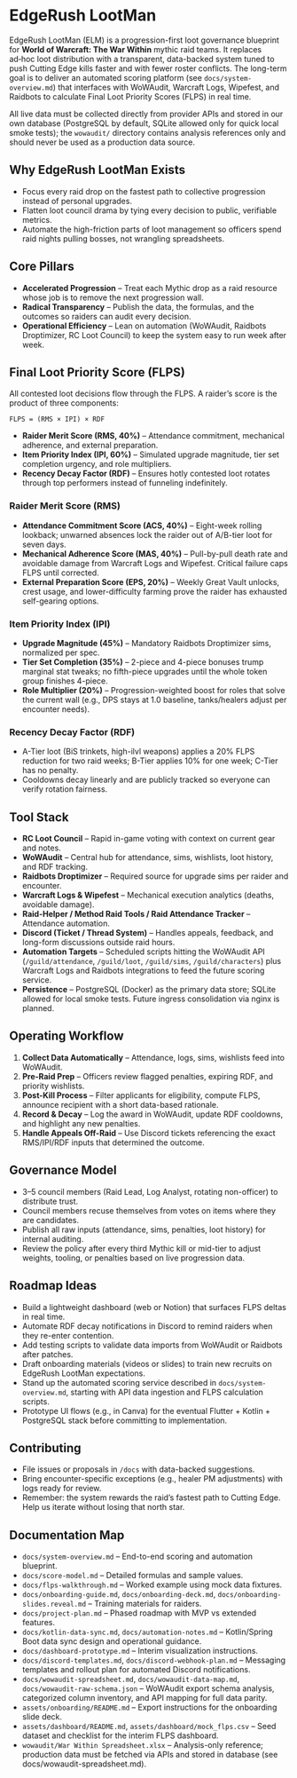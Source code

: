 # EdgeRush LootMan

EdgeRush LootMan (ELM) is a progression-first loot governance blueprint for **World of Warcraft: The War Within** mythic raid teams. It replaces ad‑hoc loot distribution with a transparent, data-backed system tuned to push Cutting Edge kills faster and with fewer roster conflicts. The long-term goal is to deliver an automated scoring platform (see `docs/system-overview.md`) that interfaces with WoWAudit, Warcraft Logs, Wipefest, and Raidbots to calculate Final Loot Priority Scores (FLPS) in real time.

All live data must be collected directly from provider APIs and stored in our own database (PostgreSQL by default, SQLite allowed only for quick local smoke tests); the `wowaudit/` directory contains analysis references only and should never be used as a production data source.

## Why EdgeRush LootMan Exists
- Focus every raid drop on the fastest path to collective progression instead of personal upgrades.
- Flatten loot council drama by tying every decision to public, verifiable metrics.
- Automate the high-friction parts of loot management so officers spend raid nights pulling bosses, not wrangling spreadsheets.

## Core Pillars
- **Accelerated Progression** – Treat each Mythic drop as a raid resource whose job is to remove the next progression wall.
- **Radical Transparency** – Publish the data, the formulas, and the outcomes so raiders can audit every decision.
- **Operational Efficiency** – Lean on automation (WoWAudit, Raidbots Droptimizer, RC Loot Council) to keep the system easy to run week after week.

## Final Loot Priority Score (FLPS)
All contested loot decisions flow through the FLPS. A raider’s score is the product of three components:

```
FLPS = (RMS × IPI) × RDF
```

- **Raider Merit Score (RMS, 40%)** – Attendance commitment, mechanical adherence, and external preparation.
- **Item Priority Index (IPI, 60%)** – Simulated upgrade magnitude, tier set completion urgency, and role multipliers.
- **Recency Decay Factor (RDF)** – Ensures hotly contested loot rotates through top performers instead of funneling indefinitely.

### Raider Merit Score (RMS)
- **Attendance Commitment Score (ACS, 40%)** – Eight-week rolling lookback; unwarned absences lock the raider out of A/B-tier loot for seven days.
- **Mechanical Adherence Score (MAS, 40%)** – Pull-by-pull death rate and avoidable damage from Warcraft Logs and Wipefest. Critical failure caps FLPS until corrected.
- **External Preparation Score (EPS, 20%)** – Weekly Great Vault unlocks, crest usage, and lower-difficulty farming prove the raider has exhausted self-gearing options.

### Item Priority Index (IPI)
- **Upgrade Magnitude (45%)** – Mandatory Raidbots Droptimizer sims, normalized per spec.
- **Tier Set Completion (35%)** – 2-piece and 4-piece bonuses trump marginal stat tweaks; no fifth-piece upgrades until the whole token group finishes 4-piece.
- **Role Multiplier (20%)** – Progression-weighted boost for roles that solve the current wall (e.g., DPS stays at 1.0 baseline, tanks/healers adjust per encounter needs).

### Recency Decay Factor (RDF)
- A-Tier loot (BiS trinkets, high-ilvl weapons) applies a 20% FLPS reduction for two raid weeks; B-Tier applies 10% for one week; C-Tier has no penalty.
- Cooldowns decay linearly and are publicly tracked so everyone can verify rotation fairness.

## Tool Stack
- **RC Loot Council** – Rapid in-game voting with context on current gear and notes.
- **WoWAudit** – Central hub for attendance, sims, wishlists, loot history, and RDF tracking.
- **Raidbots Droptimizer** – Required source for upgrade sims per raider and encounter.
- **Warcraft Logs & Wipefest** – Mechanical execution analytics (deaths, avoidable damage).
- **Raid-Helper / Method Raid Tools / Raid Attendance Tracker** – Attendance automation.
- **Discord (Ticket / Thread System)** – Handles appeals, feedback, and long-form discussions outside raid hours.
- **Automation Targets** – Scheduled scripts hitting the WoWAudit API (`/guild/attendance`, `/guild/loot`, `/guild/sims`, `/guild/characters`) plus Warcraft Logs and Raidbots integrations to feed the future scoring service.
- **Persistence** – PostgreSQL (Docker) as the primary data store; SQLite allowed for local smoke tests. Future ingress consolidation via nginx is planned.

## Operating Workflow
1. **Collect Data Automatically** – Attendance, logs, sims, wishlists feed into WoWAudit.
2. **Pre-Raid Prep** – Officers review flagged penalties, expiring RDF, and priority wishlists.
3. **Post-Kill Process** – Filter applicants for eligibility, compute FLPS, announce recipient with a short data-based rationale.
4. **Record & Decay** – Log the award in WoWAudit, update RDF cooldowns, and highlight any new penalties.
5. **Handle Appeals Off-Raid** – Use Discord tickets referencing the exact RMS/IPI/RDF inputs that determined the outcome.

## Governance Model
- 3–5 council members (Raid Lead, Log Analyst, rotating non-officer) to distribute trust.
- Council members recuse themselves from votes on items where they are candidates.
- Publish all raw inputs (attendance, sims, penalties, loot history) for internal auditing.
- Review the policy after every third Mythic kill or mid-tier to adjust weights, tooling, or penalties based on live progression data.

## Roadmap Ideas
- Build a lightweight dashboard (web or Notion) that surfaces FLPS deltas in real time.
- Automate RDF decay notifications in Discord to remind raiders when they re-enter contention.
- Add testing scripts to validate data imports from WoWAudit or Raidbots after patches.
- Draft onboarding materials (videos or slides) to train new recruits on EdgeRush LootMan expectations.
- Stand up the automated scoring service described in `docs/system-overview.md`, starting with API data ingestion and FLPS calculation scripts.
- Prototype UI flows (e.g., in Canva) for the eventual Flutter + Kotlin + PostgreSQL stack before committing to implementation.

## Contributing
- File issues or proposals in `/docs` with data-backed suggestions.
- Bring encounter-specific exceptions (e.g., healer PM adjustments) with logs ready for review.
- Remember: the system rewards the raid’s fastest path to Cutting Edge. Help us iterate without losing that north star.

## Documentation Map
- `docs/system-overview.md` – End-to-end scoring and automation blueprint.
- `docs/score-model.md` – Detailed formulas and sample values.
- `docs/flps-walkthrough.md` – Worked example using mock data fixtures.
- `docs/onboarding-guide.md`, `docs/onboarding-deck.md`, `docs/onboarding-slides.reveal.md` – Training materials for raiders.
- `docs/project-plan.md` – Phased roadmap with MVP vs extended features.
- `docs/kotlin-data-sync.md`, `docs/automation-notes.md` – Kotlin/Spring Boot data sync design and operational guidance.
- `docs/dashboard-prototype.md` – Interim visualization instructions.
- `docs/discord-templates.md`, `docs/discord-webhook-plan.md` – Messaging templates and rollout plan for automated Discord notifications.
- `docs/wowaudit-spreadsheet.md`, `docs/wowaudit-data-map.md`, `docs/wowaudit-raw-schema.json` – WoWAudit export schema analysis, categorized column inventory, and API mapping for full data parity.
- `assets/onboarding/README.md` – Export instructions for the onboarding slide deck.
- `assets/dashboard/README.md`, `assets/dashboard/mock_flps.csv` – Seed dataset and checklist for the interim FLPS dashboard.
- `wowaudit/War Within Spreadsheet.xlsx` – Analysis-only reference; production data must be fetched via APIs and stored in database (see docs/wowaudit-spreadsheet.md).
